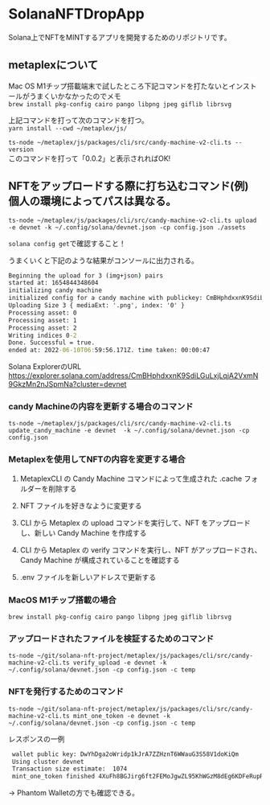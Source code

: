 # SolanaNFTDropApp
Solana上でNFTをMINTするアプリを開発するためのリポジトリです。

## metaplexについて
   Mac OS M1チップ搭載端末で試したところ下記コマンドを打たないとインストールがうまくいかなかったのでメモ  
   `brew install pkg-config cairo pango libpng jpeg giflib librsvg`  

   上記コマンドを打って次のコマンドを打つ。  
   `yarn install --cwd ~/metaplex/js/`  

   `ts-node ~/metaplex/js/packages/cli/src/candy-machine-v2-cli.ts --version`  
   このコマンドを打って「0.0.2」と表示されればOK!

## NFTをアップロードする際に打ち込むコマンド(例) 個人の環境によってパスは異なる。
   `ts-node ~/metaplex/js/packages/cli/src/candy-machine-v2-cli.ts upload -e devnet -k ~/.config/solana/devnet.json -cp config.json ./assets`  

   `solana config get`で確認すること！   

   うまくいくと下記のような結果がコンソールに出力される。  
   ```cmd
   Beginning the upload for 3 (img+json) pairs
   started at: 1654844348604
   initializing candy machine
   initialized config for a candy machine with publickey: CmBHphdxxnK9SdiLGuLxjLqjA2VxmN9GkzMn2nJSpmNa
   Uploading Size 3 { mediaExt: '.png', index: '0' }
   Processing asset: 0
   Processing asset: 1
   Processing asset: 2
   Writing indices 0-2
   Done. Successful = true.
   ended at: 2022-06-10T06:59:56.171Z. time taken: 00:00:47
   ```
     
   Solana ExplorerのURL
   <a href="https://explorer.solana.com/address/CmBHphdxxnK9SdiLGuLxjLqjA2VxmN9GkzMn2nJSpmNa?cluster=devnet">https://explorer.solana.com/address/CmBHphdxxnK9SdiLGuLxjLqjA2VxmN9GkzMn2nJSpmNa?cluster=devnet</a>

### candy Machineの内容を更新する場合のコマンド
 `ts-node ~/metaplex/js/packages/cli/src/candy-machine-v2-cli.ts update_candy_machine -e devnet  -k ~/.config/solana/devnet.json -cp config.json`

### Metaplexを使用してNFTの内容を変更する場合
   1. MetaplexCLI の Candy Machine コマンドによって生成された .cache フォルダーを削除する

   2. NFT ファイルを好きなように変更する

   3. CLI から Metaplex の upload コマンドを実行して、NFT をアップロードし、新しい Candy Machine を作成する

   4. CLI から Metaplex の verify コマンドを実行し、NFT がアップロードされ、Candy Machine が構成されていることを確認する

   5. .env ファイルを新しいアドレスで更新する

### MacOS M1チップ搭載の場合 
  `brew install pkg-config cairo pango libpng jpeg giflib librsvg`
  
### アップロードされたファイルを検証するためのコマンド
  `ts-node ~/git/solana-nft-project/metaplex/js/packages/cli/src/candy-machine-v2-cli.ts verify_upload -e devnet -k ~/.config/solana/devnet.json -cp config.json -c temp`

### NFTを発行するためのコマンド
  `ts-node ~/git/solana-nft-project/metaplex/js/packages/cli/src/candy-machine-v2-cli.ts mint_one_token -e devnet -k ~/.config/solana/devnet.json -cp config.json -c temp`  

  レスポンスの一例  
  ```cmd
   wallet public key: DwYhDga2oWridp1kJrA7ZZHznT6WWauG3S58V1doKiQm
   Using cluster devnet
   Transaction size estimate:  1074
   mint_one_token finished 4XuFh8BGJirg6ft2FEMoJgwZL95KhWGzM8dEg6KDFeRupRvHgKKquyDcpFwFcXN3wyEnnvGowprtarPZh94j5QSA
  ```

  → Phantom Walletの方でも確認できる。